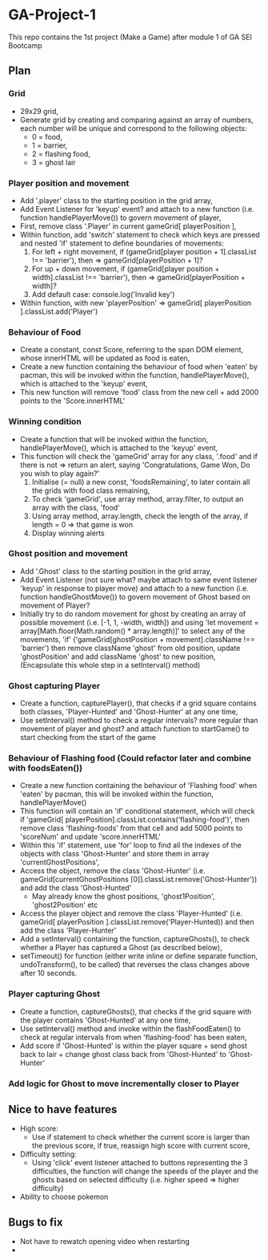 # GA-Project-1
This repo contains the 1st project (Make a Game) after module 1 of GA SEI Bootcamp

## Plan

### Grid
* 29x29 grid,
* Generate grid by creating and comparing against an array of numbers, each number will be unique and correspond to the following objects:
  * 0 = food,
  * 1 = barrier,
  * 2 = flashing food,
  * 3 = ghost lair

### Player position and movement
* Add '.player' class to the starting position in the grid array,
* Add Event Listener for 'keyup' event? and attach to a new function (i.e. function handlePlayerMove()) to govern movement of player,
* First, remove class '.Player' in current gameGrid[ playerPosition ],
* Within function, add 'switch' statement to check which keys are pressed and nested 'if' statement to define boundaries of movements:
  1. For left + right movement, if (gameGrid[player position + 1].classList !== 'barrier'), then => gameGrid[playerPosition + 1]?
  2. For up + down movement, if (gameGrid[player position + width].classList !== 'barrier'), then => gameGrid[playerPosition + width]?
  3. Add default case: console.log('Invalid key')
* Within function, with new 'playerPosition' => gameGrid[ playerPosition ].classList.add('Player')


### Behaviour of Food
* Create a constant, const Score, referring to the span DOM element, whose innerHTML will be updated as food is eaten,
* Create a new function containing the behaviour of food when 'eaten' by pacman, this will be invoked within the function, handlePlayerMove(), which is attached to the 'keyup' event,
* This new function will remove 'food' class from the new cell + add 2000 points to the 'Score.innerHTML'

### Winning condition
* Create a function that will be invoked within the function, handlePlayerMove(), which is attached to the 'keyup' event,
* This function will check the 'gameGrid' array for any class, '.food' and if there is not => return an alert, saying 'Congratulations, Game Won, Do you wish to play again?'
  1. Initialise (= null) a new const, 'foodsRemaining', to later contain all the grids with food class remaining,
  2. To check 'gameGrid', use array method, array.filter, to output an array with the class, 'food'
  3. Using array method, array.length, check the length of the array, if length = 0 => that game is won
  4. Display winning alerts

### Ghost position and movement
* Add '.Ghost' class to the starting position in the grid array,
* Add Event Listener (not sure what? maybe attach to same event listener 'keyup' in response to player move) and attach to a new function (i.e. function handleGhostMove()) to govern movement of Ghost based on movement of Player?
* Initially try to do random movement for ghost by creating an array of possible movement (i.e. [-1, 1, -width, width]) and using 'let movement = array[Math.floor(Math.random() * array.length)]' to select any of the movements, 'if' ('gameGrid[ghostPosition + movement].className !== 'barrier') then remove className 'ghost' from old position, update 'ghostPosition' and add className 'ghost' to new position, (Encapsulate this whole step in a setInterval() method)

### Ghost capturing Player 
* Create a function, capturePlayer(), that checks if a grid square contains both classes, 'Player-Hunted' and 'Ghost-Hunter' at any one time,
* Use setInterval() method to check a regular intervals? more regular than movement of player and ghost? and attach function to startGame() to start checking from the start of the game

### Behaviour of Flashing food (Could refactor later and combine with foodsEaten())
* Create a new function containing the behaviour of 'Flashing food' when 'eaten' by pacman, this will be invoked within the function, handlePlayerMove()
* This function will contain an 'if' conditional statement, which will check if 'gameGrid[ playerPosition].classList.contains('flashing-food')', then remove class 'flashing-foods' from that cell and add 5000 points to 'scoreNum' and update 'score.innerHTML'
* Within this 'if' statement, use 'for' loop to find all the indexes of the objects with class 'Ghost-Hunter' and store them in array 'currentGhostPositions',
* Access the object, remove the class 'Ghost-Hunter' (i.e. gameGrid[currentGhostPositions [0]].classList.remove('Ghost-Hunter')) and add the class 'Ghost-Hunted'
  * May already know the ghost positions, 'ghost1Position', 'ghost2Position' etc
* Access the player object and remove the class 'Player-Hunted' (i.e. gameGrid[ playerPosition ].classList.remove('Player-Hunted)) and then add the class 'Player-Hunter'
* Add a setInterval() containing the function, captureGhosts(), to check whether a Player has captured a Ghost (as described below), 
* setTimeout() for function (either write inline or define separate function, undoTransform(), to be called) that reverses the class changes above after 10 seconds.


### Player capturing Ghost
* Create a function, captureGhosts(), that checks if the grid square with the player contains 'Ghost-Hunted' at any one time,
* Use setInterval() method and invoke within the flashFoodEaten() to check at regular intervals from when 'flashing-food' has been eaten,
* Add score if 'Ghost-Hunted' is within the player square + send ghost back to lair + change ghost class back from 'Ghost-Hunted' to 'Ghost-Hunter'

### Add logic for Ghost to move incrementally closer to Player

## Nice to have features
* High score:
  * Use if statement to check whether the current score is larger than the previous score, if true, reassign high score with current score,
* Difficulty setting:
  * Using 'click' event listener attached to buttons representing the 3 difficulties, the function will change the speeds of the player and the ghosts based on selected difficulty (i.e. higher speed => higher difficulty)
* Ability to choose pokemon 


## Bugs to fix 
* Not have to rewatch opening video when restarting
* 